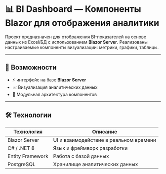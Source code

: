 # 📊 BI Dashboard — Компоненты Blazor для отображения аналитики

Проект предназначен для отображения BI-показателей на основе данных из Excel/БД с использованием **Blazor Server**. Реализованы настраиваемые компоненты визуализации: метрики, графики, таблицы.

---

## 🚀 Возможности

- ⚡️ интерфейс на базе **Blazor Server**
- 📈 Визуализация аналитических данных
- 🧱 Модульная архитектура компонентов

---

## 🛠 Технологии

| Технология | Описание                           |
|-------|------------------------------------|
| Blazor Server | UI и взаимодействие в реальном времени |
| C# / .NET 8 | Язык и фреймворк разработки        |
| Entity Framework | Работа с базой данных              |
| PostgreSQL | Хранилище аналитических данных     |
